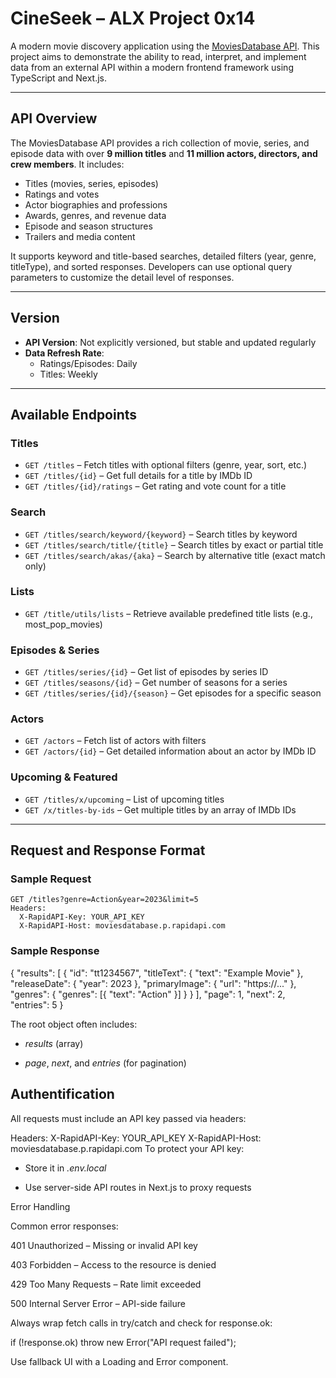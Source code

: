 # CineSeek – ALX Project 0x14

A modern movie discovery application using the [MoviesDatabase API](https://rapidapi.com/SAdrian/api/moviesdatabase/). This project aims to demonstrate the ability to read, interpret, and implement data from an external API within a modern frontend framework using TypeScript and Next.js.

---

## API Overview

The MoviesDatabase API provides a rich collection of movie, series, and episode data with over **9 million titles** and **11 million actors, directors, and crew members**. It includes:

- Titles (movies, series, episodes)
- Ratings and votes
- Actor biographies and professions
- Awards, genres, and revenue data
- Episode and season structures
- Trailers and media content

It supports keyword and title-based searches, detailed filters (year, genre, titleType), and sorted responses. Developers can use optional query parameters to customize the detail level of responses.

---

## Version

- **API Version**: Not explicitly versioned, but stable and updated regularly
- **Data Refresh Rate**:
  - Ratings/Episodes: Daily
  - Titles: Weekly

---

## Available Endpoints

### Titles
- `GET /titles` – Fetch titles with optional filters (genre, year, sort, etc.)
- `GET /titles/{id}` – Get full details for a title by IMDb ID
- `GET /titles/{id}/ratings` – Get rating and vote count for a title

### Search
- `GET /titles/search/keyword/{keyword}` – Search titles by keyword
- `GET /titles/search/title/{title}` – Search titles by exact or partial title
- `GET /titles/search/akas/{aka}` – Search by alternative title (exact match only)

### Lists
- `GET /title/utils/lists` – Retrieve available predefined title lists (e.g., most_pop_movies)

### Episodes & Series
- `GET /titles/series/{id}` – Get list of episodes by series ID
- `GET /titles/seasons/{id}` – Get number of seasons for a series
- `GET /titles/series/{id}/{season}` – Get episodes for a specific season

### Actors
- `GET /actors` – Fetch list of actors with filters
- `GET /actors/{id}` – Get detailed information about an actor by IMDb ID

### Upcoming & Featured
- `GET /titles/x/upcoming` – List of upcoming titles
- `GET /x/titles-by-ids` – Get multiple titles by an array of IMDb IDs

---

## Request and Response Format

### Sample Request
```http
GET /titles?genre=Action&year=2023&limit=5
Headers:
  X-RapidAPI-Key: YOUR_API_KEY
  X-RapidAPI-Host: moviesdatabase.p.rapidapi.com
```

### Sample Response
{
  "results": [
    {
      "id": "tt1234567",
      "titleText": { "text": "Example Movie" },
      "releaseDate": { "year": 2023 },
      "primaryImage": { "url": "https://..." },
      "genres": { "genres": [{ "text": "Action" }] }
    }
  ],
  "page": 1,
  "next": 2,
  "entries": 5
}

The root object often includes:

- *results* (array)

- *page*, *next*, and *entries* (for pagination)

## Authentification
All requests must include an API key passed via headers:

Headers:
  X-RapidAPI-Key: YOUR_API_KEY
  X-RapidAPI-Host: moviesdatabase.p.rapidapi.com
To protect your API key:

- Store it in *.env.local*

- Use server-side API routes in Next.js to proxy requests

Error Handling

Common error responses:

401 Unauthorized – Missing or invalid API key

403 Forbidden – Access to the resource is denied

429 Too Many Requests – Rate limit exceeded

500 Internal Server Error – API-side failure

Always wrap fetch calls in try/catch and check for response.ok:


if (!response.ok) throw new Error("API request failed");

Use fallback UI with a Loading and Error component.
